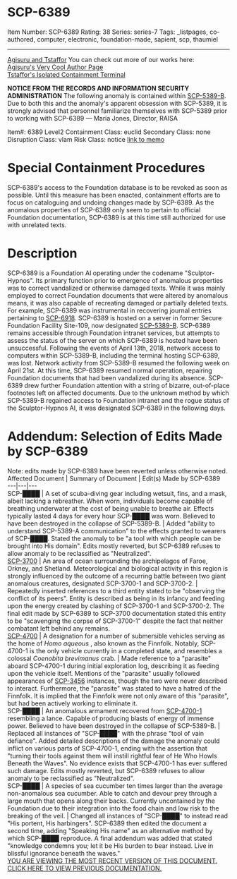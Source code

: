 # SCP-6389
Item Number: SCP-6389
Rating: 38
Series: series-7
Tags: _listpages, co-authored, computer, electronic, foundation-made, sapient, scp, thaumiel

---

[Agisuru and Tstaffor](javascript:;)
You can check out more of our works here:  
[Agisuru's Very Cool Author Page](/agisuru)  
[Tstaffor's Isolated Containment Terminal](/tstaffor-s-author-page)
  
**NOTICE FROM THE RECORDS AND INFORMATION SECURITY ADMINISTRATION**
The following anomaly is contained within [SCP-5389-B](/scp-5389). Due to both this and the anomaly's apparent obsession with SCP-5389, it is strongly advised that personnel familiarize themselves with SCP-5389 prior to working with SCP-6389
— Maria Jones, Director, RAISA  

Item#: 6389
Level2
Containment Class:
euclid
Secondary Class:
none
Disruption Class:
vlam
Risk Class:
notice
[link to memo](/classification-committee-memo)  

# Special Containment Procedures
SCP-6389's access to the Foundation database is to be revoked as soon as possible. Until this measure has been enacted, containment efforts are to focus on cataloguing and undoing changes made by SCP-6389. As the anomalous properties of SCP-6389 only seem to pertain to official Foundation documentation, SCP-6389 is at this time still authorized for use with unrelated texts.
# Description
SCP-6389 is a Foundation AI operating under the codename "Sculptor-Hypnos". Its primary function prior to emergence of anomalous properties was to correct vandalized or otherwise damaged texts. While it was mainly employed to correct Foundation documents that were altered by anomalous means, it was also capable of recreating damaged or partially deleted texts. For example, SCP-6389 was instrumental in recovering journal entries pertaining to [SCP-6918](/scp-6918).
SCP-6389 is hosted on a server in former Secure Foundation Facility Site-109, now designated [SCP-5389-B](/scp-5389). SCP-6389 remains accessible through Foundation intranet services, but attempts to assess the status of the server on which SCP-6389 is hosted have been unsuccessful.
Following the events of April 13th, 2018, network access to computers within SCP-5389-B, including the terminal hosting SCP-6389, was lost. Network activity from SCP-5389-B resumed the following week on April 21st. At this time, SCP-6389 resumed normal operation, repairing Foundation documents that had been vandalized during its absence. SCP-6389 drew further Foundation attention with a string of bizarre, out-of-place footnotes left on affected documents. Due to the unknown method by which SCP-5389-B regained access to Foundation intranet and the rogue status of the Sculptor-Hypnos AI, it was designated SCP-6389 in the following days.
# Addendum: Selection of Edits Made by SCP-6389
Note: edits made by SCP-6389 have been reverted unless otherwise noted.
Affected Document | Summary of Document | Edit(s) Made by SCP-6389  
---|---|---  
SCP-████ | A set of scuba-diving gear including wetsuit, fins, and a mask, albeit lacking a rebreather. When worn, individuals become capable of breathing underwater at the cost of being unable to breathe air. Effects typically lasted 4 days for every hour SCP-████ was worn. Believed to have been destroyed in the collapse of SCP-5389-B. | Added "ability to understand SCP-5389-A communication" to the effects granted to wearers of SCP-████. Stated the anomaly to be "a tool with which people can be brought into His domain". Edits mostly reverted, but SCP-6389 refuses to allow anomaly to be reclassified as "Neutralized".  
[SCP-3700](/scp-3700) | An area of ocean surrounding the archipelagos of Faroe, Orkney, and Shetland. Meteorological and biological activity in this region is strongly influenced by the outcome of a recurring battle between two giant anomalous creatures, designated SCP-3700-1 and SCP-3700-2. | Repeatedly inserted references to a third entity stated to be "observing the conflict of its peers". Entity is described as being in its infancy and feeding upon the energy created by clashing of SCP-3700-1 and SCP-3700-2. The final edit made by SCP-6389 to SCP-3700 documentation stated this entity to be "scavenging the corpse of SCP-3700-1" despite the fact that neither combatant left behind any remains.  
[SCP-4700](/scp-4700) | A designation for a number of submersible vehicles serving as the home of _Homo aqueous_ , also known as the Finnfolk. Notably, SCP-4700-1 is the only vehicle currently in a completed state, and resembles a colossal _Coenobita brevimanus_ crab. | Made reference to a "parasite" aboard SCP-4700-1 during initial exploration log, describing it as feeding upon the vehicle itself. Mentions of the "parasite" usually followed appearances of [SCP-3456](/scp-3456) instances, though the two were never described to interact. Furthermore, the "parasite" was stated to have a hatred of the Finnfolk. It is implied that the Finnfolk were not only aware of this "parasite", but had been actively working to eliminate it.  
SCP-████ | An anomalous armament recovered from [SCP-4700-1](/scp-4700) resembling a lance. Capable of producing blasts of energy of immense power. Believed to have been destroyed in the collapse of SCP-5389-B. | Replaced all instances of "SCP-████" with the phrase "tool of vain defiance". Added detailed descriptions of the damage the anomaly could inflict on various parts of SCP-4700-1, ending with the assertion that "turning their tools against them will instill rightful fear of He Who Howls Beneath the Waves". No evidence exists that SCP-4700-1 has ever suffered such damage. Edits mostly reverted, but SCP-6389 refuses to allow anomaly to be reclassified as "Neutralized".  
SCP-████ | A species of sea cucumber ten times larger than the average non-anomalous sea cucumber. Able to catch and devour prey through a large mouth that opens along their backs. Currently uncontained by the Foundation due to their integration into the food chain and low risk to the breaking of the veil. | Changed all instances of "SCP-████" to instead read "His portent, His harbingers". SCP-6389 then edited the document a second time, adding "Speaking His name" as an alternative method by which SCP-████ reproduce. A final addendum was added that stated "knowledge condemns you; let it be His burden to bear instead. Live in blissful ignorance beneath the waves."  
[YOU ARE VIEWING THE MOST RECENT VERSION OF THIS DOCUMENT. CLICK HERE TO VIEW PREVIOUS DOCUMENTATION.](https://scp-wiki.wikidot.com/scp-6389/offset/1)